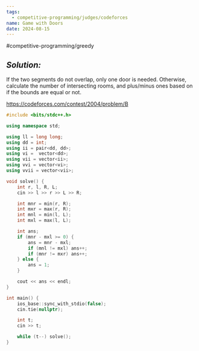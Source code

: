 ```yaml
---
tags:
  - competitive-programming/judges/codeforces
name: Game with Doors
date: 2024-08-15
---
```

#competitive-programming/greedy 
## _Solution:_
If the two segments do not overlap, only one door is needed. Otherwise, calculate the number of intersecting rooms, and plus/minus ones based on if the bounds are equal or not.

https://codeforces.com/contest/2004/problem/B
```cpp
#include <bits/stdc++.h>

using namespace std;

using ll = long long;
using dd = int;
using ii = pair<dd, dd>;
using vi =  vector<dd>;
using vii = vector<ii>;
using vvi = vector<vi>;
using vvii = vector<vii>;

void solve() {
    int r, l, R, L;
    cin >> l >> r >> L >> R;

    int mnr = min(r, R);
    int mxr = max(r, R);
    int mnl = min(l, L);
    int mxl = max(l, L);

    int ans;
    if (mnr - mxl >= 0) {
        ans = mnr - mxl;
        if (mnl != mxl) ans++;
        if (mnr != mxr) ans++;
    } else {
        ans = 1;
    }

    cout << ans << endl;
}

int main() {
    ios_base::sync_with_stdio(false);
    cin.tie(nullptr);

    int t;
    cin >> t;

    while (t--) solve();
}
```